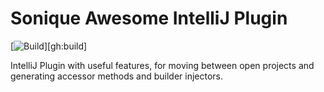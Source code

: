 # Sonique Awesome IntelliJ Plugin

[![Build](https://github.com/team-sonique/intellij-plugin/workflows/Build/badge.svg)][gh:build]

<!-- Plugin description -->
IntelliJ Plugin with useful features, for moving between open projects and generating accessor methods and builder injectors.
<!-- Plugin description end -->


